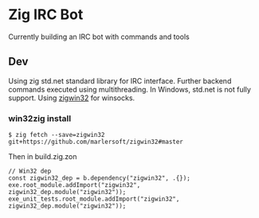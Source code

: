 # Zig IRC Bot
Currently building an IRC bot with commands and tools

## Dev
Using zig std.net standard library for IRC interface. Further backend commands executed using multithreading. In Windows, std.net is not fully support. Using [zigwin32](https://github.com/marlersoft/zigwin32) for winsocks.

### win32zig install
```console
$ zig fetch --save=zigwin32 git+https://github.com/marlersoft/zigwin32#master
```
Then in build.zig.zon
```zig
// Win32 dep
const zigwin32_dep = b.dependency("zigwin32", .{});
exe.root_module.addImport("zigwin32", zigwin32_dep.module("zigwin32"));
exe_unit_tests.root_module.addImport("zigwin32", zigwin32_dep.module("zigwin32"));
```